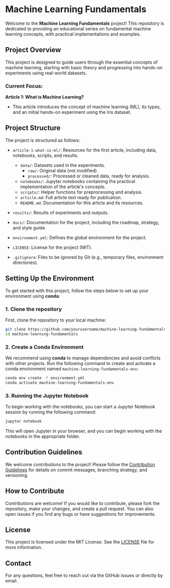 
# Machine Learning Fundamentals

Welcome to the **Machine Learning Fundamentals** project! This repository is dedicated to providing an educational series on fundamental machine learning concepts, with practical implementations and examples.

## Project Overview
This project is designed to guide users through the essential concepts of machine learning, starting with basic theory and progressing into hands-on experiments using real-world datasets.

### Current Focus:
**Article 1: What is Machine Learning?**
- This article introduces the concept of machine learning (ML), its types, and an initial hands-on experiment using the Iris dataset.

## Project Structure
The project is structured as follows:

- `article-1-what-is-ml/`: Resources for the first article, including data, notebooks, scripts, and results.
    - `data/`: Datasets used in the experiments.
        - `raw/`: Original data (not modified).
        - `processed/`: Processed or cleaned data, ready for analysis.
    - `notebooks/`: Jupyter notebooks containing the practical implementation of the article's concepts.
    - `scripts/`: Helper functions for preprocessing and analysis.
    - `article.md`: Full article text ready for publication.
    - `README.md`: Documentation for this article and its resources.

- `results/`: Results of experiments and outputs.
- `docs/`: Documentation for the project, including the roadmap, strategy, and style guide.
- `environment.yml`: Defines the global environment for the project.
- `LICENSE`: License for the project (MIT).
- `.gitignore`: Files to be ignored by Git (e.g., temporary files, environment directories).

## Setting Up the Environment

To get started with this project, follow the steps below to set up your environment using **conda**:

### 1. Clone the repository
First, clone the repository to your local machine:
```bash
git clone https://github.com/yourusername/machine-learning-fundamentals.git
cd machine-learning-fundamentals
```

### 2. Create a Conda Environment
We recommend using **conda** to manage dependencies and avoid conflicts with other projects. Run the following command to create and activate a conda environment named `machine-learning-fundamentals-env`:

```bash
conda env create -f environment.yml
conda activate machine-learning-fundamentals-env
```

### 3. Running the Jupyter Notebook
To begin working with the notebooks, you can start a Jupyter Notebook session by running the following command:
```bash
jupyter notebook
```
This will open Jupyter in your browser, and you can begin working with the notebooks in the appropriate folder.

## Contribution Guidelines

We welcome contributions to the project! Please follow the [Contribution Guidelines](CONTRIBUTING.md) for details on commit messages, branching strategy, and versioning.

## How to Contribute
Contributions are welcome! If you would like to contribute, please fork the repository, make your changes, and create a pull request. You can also open issues if you find any bugs or have suggestions for improvements.

## License
This project is licensed under the MIT License. See the [LICENSE](LICENSE) file for more information.

## Contact
For any questions, feel free to reach out via the GitHub issues or directly by email.